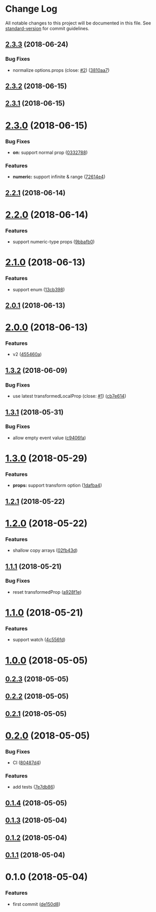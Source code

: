 # Change Log

All notable changes to this project will be documented in this file. See [standard-version](https://github.com/conventional-changelog/standard-version) for commit guidelines.

<a name="2.3.3"></a>
## [2.3.3](https://github.com/fjc0k/vue-messenger/compare/v2.3.2...v2.3.3) (2018-06-24)


### Bug Fixes

* normalize options.props (close: [#2](https://github.com/fjc0k/vue-messenger/issues/2)) ([3810aa7](https://github.com/fjc0k/vue-messenger/commit/3810aa7))



<a name="2.3.2"></a>
## [2.3.2](https://github.com/fjc0k/vue-messenger/compare/v2.3.1...v2.3.2) (2018-06-15)



<a name="2.3.1"></a>
## [2.3.1](https://github.com/fjc0k/vue-messenger/compare/v2.3.0...v2.3.1) (2018-06-15)



<a name="2.3.0"></a>
# [2.3.0](https://github.com/fjc0k/vue-messenger/compare/v2.2.1...v2.3.0) (2018-06-15)


### Bug Fixes

* **on:** support normal prop ([0332788](https://github.com/fjc0k/vue-messenger/commit/0332788))


### Features

* **numeric:** support infinite & range ([72614e4](https://github.com/fjc0k/vue-messenger/commit/72614e4))



<a name="2.2.1"></a>
## [2.2.1](https://github.com/fjc0k/vue-messenger/compare/v2.2.0...v2.2.1) (2018-06-14)



<a name="2.2.0"></a>
# [2.2.0](https://github.com/fjc0k/vue-messenger/compare/v2.1.0...v2.2.0) (2018-06-14)


### Features

* support numeric-type props ([9bbafb0](https://github.com/fjc0k/vue-messenger/commit/9bbafb0))



<a name="2.1.0"></a>
# [2.1.0](https://github.com/fjc0k/vue-messenger/compare/v2.0.1...v2.1.0) (2018-06-13)


### Features

* support enum ([13cb398](https://github.com/fjc0k/vue-messenger/commit/13cb398))



<a name="2.0.1"></a>
## [2.0.1](https://github.com/fjc0k/vue-messenger/compare/v2.0.0...v2.0.1) (2018-06-13)



<a name="2.0.0"></a>
# [2.0.0](https://github.com/fjc0k/vue-messenger/compare/v1.3.2...v2.0.0) (2018-06-13)


### Features

* v2 ([455460a](https://github.com/fjc0k/vue-messenger/commit/455460a))



<a name="1.3.2"></a>
## [1.3.2](https://github.com/fjc0k/vue-messenger/compare/v1.3.1...v1.3.2) (2018-06-09)


### Bug Fixes

* use latest transformedLocalProp (close: [#1](https://github.com/fjc0k/vue-messenger/issues/1)) ([cb7e614](https://github.com/fjc0k/vue-messenger/commit/cb7e614))



<a name="1.3.1"></a>
## [1.3.1](https://github.com/fjc0k/vue-messenger/compare/v1.3.0...v1.3.1) (2018-05-31)


### Bug Fixes

* allow empty event value ([c9406fa](https://github.com/fjc0k/vue-messenger/commit/c9406fa))



<a name="1.3.0"></a>
# [1.3.0](https://github.com/fjc0k/vue-messenger/compare/v1.2.1...v1.3.0) (2018-05-29)


### Features

* **props:** support transform option ([1dafba4](https://github.com/fjc0k/vue-messenger/commit/1dafba4))



<a name="1.2.1"></a>
## [1.2.1](https://github.com/fjc0k/vue-messenger/compare/v1.2.0...v1.2.1) (2018-05-22)



<a name="1.2.0"></a>
# [1.2.0](https://github.com/fjc0k/vue-messenger/compare/v1.1.1...v1.2.0) (2018-05-22)


### Features

* shallow copy arrays ([02fb43d](https://github.com/fjc0k/vue-messenger/commit/02fb43d))



<a name="1.1.1"></a>
## [1.1.1](https://github.com/fjc0k/vue-messenger/compare/v1.1.0...v1.1.1) (2018-05-21)


### Bug Fixes

* reset transformedProp ([a928f1e](https://github.com/fjc0k/vue-messenger/commit/a928f1e))



<a name="1.1.0"></a>
# [1.1.0](https://github.com/fjc0k/vue-messenger/compare/v1.0.0...v1.1.0) (2018-05-21)


### Features

* support watch ([4c556fd](https://github.com/fjc0k/vue-messenger/commit/4c556fd))



<a name="1.0.0"></a>
# [1.0.0](https://github.com/fjc0k/vue-messenger/compare/v0.2.3...v1.0.0) (2018-05-05)



<a name="0.2.3"></a>
## [0.2.3](https://github.com/fjc0k/vue-messenger/compare/v0.2.2...v0.2.3) (2018-05-05)



<a name="0.2.2"></a>
## [0.2.2](https://github.com/fjc0k/vue-messenger/compare/v0.2.1...v0.2.2) (2018-05-05)



<a name="0.2.1"></a>
## [0.2.1](https://github.com/fjc0k/vue-messenger/compare/v0.2.0...v0.2.1) (2018-05-05)



<a name="0.2.0"></a>
# [0.2.0](https://github.com/fjc0k/vue-messenger/compare/v0.1.4...v0.2.0) (2018-05-05)


### Bug Fixes

* CI ([80487d4](https://github.com/fjc0k/vue-messenger/commit/80487d4))


### Features

* add tests ([7e7db86](https://github.com/fjc0k/vue-messenger/commit/7e7db86))



<a name="0.1.4"></a>
## [0.1.4](https://github.com/fjc0k/vue-messenger/compare/v0.1.3...v0.1.4) (2018-05-05)



<a name="0.1.3"></a>
## [0.1.3](https://github.com/fjc0k/vue-messenger/compare/v0.1.2...v0.1.3) (2018-05-04)



<a name="0.1.2"></a>
## [0.1.2](https://github.com/fjc0k/vue-messenger/compare/v0.1.1...v0.1.2) (2018-05-04)



<a name="0.1.1"></a>
## [0.1.1](https://github.com/fjc0k/vue-messenger/compare/v0.1.0...v0.1.1) (2018-05-04)



<a name="0.1.0"></a>
# 0.1.0 (2018-05-04)


### Features

* first commit ([de150d8](https://github.com/fjc0k/vue-messenger/commit/de150d8))

